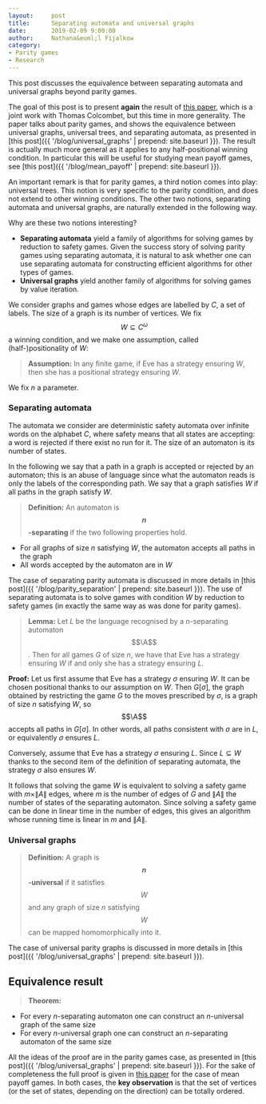 ```yaml
---
layout:     post
title:      Separating automata and universal graphs 
date:       2019-02-09 9:00:00
author:     Nathana&euml;l Fijalkow
category:   
- Parity games
- Research
---
```


<script type="text/x-mathjax-config">
MathJax.Hub.Config({
  TeX: {
    Macros: {
      A: "{\\mathcal{A}}",
      Parity: "{\\text{Parity}}",
      G: "{\\mathcal{G}}",
      WE: "{\\mathcal{W}_{\\text{Eve}}}",
      U: "{\\mathcal{U}}",
      enc: "{\\text{enc}}",
      deltasucc: "{\\delta_{\\text{succ}}}",
      last: "{\\text{last}}",
    }
  }
});
</script>

<p class="intro"><span class="dropcap">T</span>his post discusses the equivalence between separating automata and universal graphs beyond parity games.</p>

The goal of this post is to present **again** the result of [this paper](https://arxiv.org/abs/1810.05106), which is a joint work with Thomas Colcombet, but this time in more generality.
The paper talks about parity games, and shows the equivalence between universal graphs, universal trees, and separating automata, as presented in 
[this post]({{ '/blog/universal_graphs' | prepend: site.baseurl }}).
The result is actually much more general as it applies to any half-positional winning condition.
In particular this will be useful for studying mean payoff games, see [this post]({{ '/blog/mean_payoff' | prepend: site.baseurl }}).

An important remark is that for parity games, a third notion comes into play: universal trees.
This notion is very specific to the parity condition, and does not extend to other winning conditions.
The other two notions, separating automata and universal graphs, are naturally extended in the following way.

Why are these two notions interesting?
* **Separating automata** yield a family of algorithms for solving games by reduction to safety games.
Given the success story of solving parity games using separating automata, it is natural to ask whether one can use separating automata for constructing efficient algorithms
for other types of games.
* **Universal graphs** yield another family of algorithms for solving games by value iteration.

We consider graphs and games whose edges are labelled by $C$, a set of labels.
The size of a graph is its number of vertices.
We fix $$W \subseteq C^\omega$$ a winning condition, and we make one assumption, called (half-)positionality of $W$:

> **Assumption:** In any finite game, if Eve has a strategy ensuring $W$, then she has a positional strategy ensuring $W$.

We fix $n$ a parameter.

### Separating automata

The automata we consider are deterministic safety automata over infinite words on the alphabet $C$, 
where safety means that all states are accepting: a word is rejected if there exist no run for it.
The size of an automaton is its number of states.

In the following we say that a path in a graph is accepted or rejected by an automaton; this is an abuse of language
since what the automaton reads is only the labels of the corresponding path.
We say that a graph satisfies $W$ if all paths in the graph satisfy $W$.

> **Definition:** An automaton is **$$n$$-separating** if the two following properties hold.
* For all graphs of size $n$ satisfying $W$, the automaton accepts all paths in the graph
* All words accepted by the automaton are in $W$

The case of separating parity automata is discussed in more details in [this post]({{ '/blog/parity_separation' | prepend: site.baseurl }}).
The use of separating automata is to solve games with condition $W$ by reduction to safety games (in exactly the same way as was done for parity games).

> **Lemma:**
Let $L$ be the language recognised by a $n$-separating automaton $$\A$$.
Then for all games $G$ of size $n$, we have
that Eve has a strategy ensuring $W$ if and only she has a strategy ensuring $L$.

**Proof:**
Let us first assume that Eve has a strategy $\sigma$ ensuring $W$.
It can be chosen positional thanks to our assumption on $W$.
Then $G[\sigma]$, the graph obtained by restricting the game $G$ to the moves prescribed by $\sigma$, is a graph of size $n$ satisfying $W$, so $$\A$$ accepts all paths in $G[\sigma]$.
In other words, all paths consistent with $\sigma$ are in $L$, or equivalently $\sigma$ ensures $L$.

Conversely, assume that Eve has a strategy $\sigma$ ensuring $L$.
Since $L \subseteq W$ thanks to the second item of the definition of separating automata, the strategy $\sigma$ also ensures $W$.

It follows that solving the game $W$ is equivalent to solving a safety game with $m \times \|A\|$ edges, 
where $m$ is the number of edges of $G$ and $\|A\|$ the number of states of the separating automaton.
Since solving a safety game can be done in linear time in the number of edges, this gives an algorithm whose running time is linear in $m$ and $\|A\|$.

### Universal graphs

> **Definition:** A graph is **$$n$$-universal** if it satisfies $$W$$ and 
any graph of size $n$ satisfying $$W$$ can be mapped homomorphically into it.

The case of universal parity graphs is discussed in more details in [this post]({{ '/blog/universal_graphs' | prepend: site.baseurl }}).

## Equivalence result

> **Theorem:**
* For every $n$-separating automaton one can construct an $n$-universal graph of the same size
* For every $n$-universal graph one can construct an $n$-separating automaton of the same size

All the ideas of the proof are in the parity games case, as presented in [this post]({{ '/blog/universal_graphs' | prepend: site.baseurl }}).
For the sake of completeness the full proof is given in [this paper](https://arxiv.org/abs/1812.07072) for the case of mean payoff games.
In both cases, the **key observation** is that the set of vertices (or the set of states, depending on the direction) can be totally ordered.

